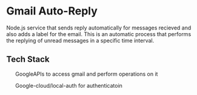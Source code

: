 <h1>Gmail Auto-Reply</h1>
<p>Node.js service that sends reply automatically for messages recieved and also adds a label for the email. This is an automatic process that performs the replying of unread messages in a specific time interval.</p>
<h2>
  Tech Stack
</h2>
<ul>
  GoogleAPIs to access gmail and perform operations on it
</ul>
<ul>
  Google-cloud/local-auth for authenticatoin
</ul>


